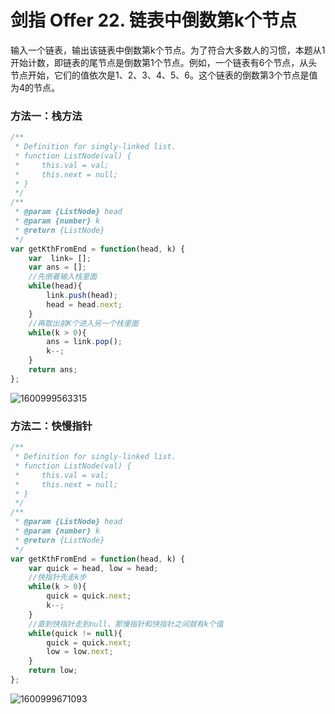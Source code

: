 # 剑指 Offer 22. 链表中倒数第k个节点

输入一个链表，输出该链表中倒数第k个节点。为了符合大多数人的习惯，本题从1开始计数，即链表的尾节点是倒数第1个节点。例如，一个链表有6个节点，从头节点开始，它们的值依次是1、2、3、4、5、6。这个链表的倒数第3个节点是值为4的节点。

 

### 方法一：栈方法

```js
/**
 * Definition for singly-linked list.
 * function ListNode(val) {
 *     this.val = val;
 *     this.next = null;
 * }
 */
/**
 * @param {ListNode} head
 * @param {number} k
 * @return {ListNode}
 */
var getKthFromEnd = function(head, k) {
    var  link= [];
    var ans = [];
    //先倒着输入栈里面
    while(head){
        link.push(head);
        head = head.next;
    }
    //再取出前K个进入另一个栈里面
    while(k > 0){
        ans = link.pop();
        k--;
    }
    return ans;
};
```

![1600999563315](C:\Users\29634\AppData\Roaming\Typora\typora-user-images\1600999563315.png)



### 方法二：快慢指针

```js
/**
 * Definition for singly-linked list.
 * function ListNode(val) {
 *     this.val = val;
 *     this.next = null;
 * }
 */
/**
 * @param {ListNode} head
 * @param {number} k
 * @return {ListNode}
 */
var getKthFromEnd = function(head, k) {
    var quick = head, low = head;
    //快指针先走k步
    while(k > 0){
        quick = quick.next;
        k--;
    }
    //直到快指针走到null，那慢指针和快指针之间就有k个值
    while(quick != null){
        quick = quick.next;
        low = low.next;
    }
    return low;
};
```

![1600999671093](C:\Users\29634\AppData\Roaming\Typora\typora-user-images\1600999671093.png)

